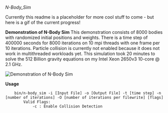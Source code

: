 *N-Body_Sim*

Currently this readme is a placeholder for more cool stuff to come - but here is a gif of the current progress!

**Demonstration of N-Body Sim**
This demonstration consists of 8000 bodies with randomized initial positions and weights. There is a time step of 400000 seconds for 8000 iterations on 10 mpi threads with one frame per 10 iterations. Particle collision is currently not enabled because it does not work in multithreaded workloads yet. This simulation took 20 minutes to solve the 512 Billion gravity equations on my Intel Xeon 2650v3 10-core @ 2.1 GHz.

![Demonstration of N-Body Sim](https://github.com/dj0wns/n-body_simulation/raw/master/visualization/animated.gif "Demonstration of N-Body sim with 4000 bodies and a timestep of 400000 seconds over 2000 iterations, 1 frame per 10 iterations")

**Usage**
```
    bin/n-body_sim -i [Input File] -o [Output File] -t [time step] -n [number of iterations] -O [number of iterations per filewrite] [flags]
	    Valid Flags:
		    -c : Enable Collision Detection
```
